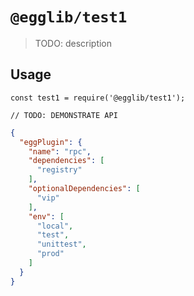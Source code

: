 # `@egglib/test1`

> TODO: description

## Usage

```
const test1 = require('@egglib/test1');

// TODO: DEMONSTRATE API
```

```json
{
  "eggPlugin": {
    "name": "rpc",
    "dependencies": [
      "registry"
    ],
    "optionalDependencies": [
      "vip"
    ],
    "env": [
      "local",
      "test",
      "unittest",
      "prod"
    ]
  }
}
```
